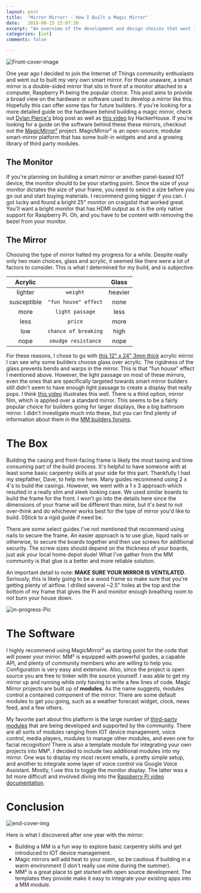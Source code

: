 ```yaml
---
layout: post
title:  "Mirror Mirror! - How I Built a Magic Mirror"
date:   2018-08-15 15:07:20
excerpt: "An overview of the development and design choices that went into the creation of an IOT smart mirror"
categories: [iot]
comments: false

---
```

![Front-cover-image](../../img/new-cover.png)

One year ago I decided to join the Internet of Things community enthusiasts and went out to built my very own smart mirror. For those unaware, a smart mirror is a double-sided mirror that sits in front of a monitor attached to a computer, Raspberry Pi being the popular choice. This post aims to provide a broad view on the hardware or software used to develop a mirror like this. Hopefully this can offer some tips for future builders. If you're looking for a more detailed guide on the hardware behind building a magic mirror, check out [Dylan Pierce's](http://blog.dylanjpierce.com/raspberrypi/magicmirror/tutorial/2015/12/27/build-a-magic-mirror.html) blog post as well as [this video](https://www.youtube.com/watch?v=fkVBAcvbrjU&t=) by HackerHouse. If you're looking for a guide on the software behind these these mirrors, checkout out the [MagicMirror²](https://github.com/MichMich/MagicMirror) project. MagicMirror² is an open-source, modular smart-mirror platform that has some built-in widgets and and a growing library of third party modules.

## The Monitor
If you're planning on building a smart mirror or another panel-based IOT device, the monitor should to be your starting point. Since the size of your monitor dictates the size of your frame, you need to select a size before you go out and start buying materials. I recommend going bigger if you can. I got lucky and found a bright 25" monitor on craigslist that worked great. You'll want a bright monitor that has HDMI output as it is the only native support for Raspberry Pi. Oh, and you have to be content with removing the bezel from your monitor.

## The Mirror
Choosing the type of mirror halted my progress for a while. Despite really only two main choices, glass and acrylic, it seemed like there were a lot of factors to consider. This is what I determined for my build, and is subjective.

| Acrylic       |                       | Glass     |
|:-------------:|:---------------------:|:---------:|         
| lighter       | `weight`              | heavier   |
| susceptible   | `"fun house" effect`  | none      |
| more          | `light passage`       | less      |
| less          | `price`               | more      |
| low           | `chance of breaking`  | high      |
| nope          | `smudge resistance`   | nope      |

For these reasons, I chose to go with [this 12" x 24"  3mm thick](https://www.amazon.com/12-Acrylic-See-Through-Mirror-1mm/dp/B01G4MQ966/ref=sr_1_1?s=home-garden&ie=UTF8&qid=1520304107&sr=1-1&keywords=see%2Bthrough%2Bglass&th=1) acrylic mirror. I can see why some builders choose glass over acrylic. The rigidness of the glass prevents bends and warps in the mirror. This is that "fun house" effect I mentioned above. However, the light passage on most of these mirrors, even the ones that are specifically targeted towards smart mirror builders still didn't seem to have enough light passage to create a display that really pops. I think [this video](https://www.youtube.com/watch?v=nWSolSxpRT4) illustrates this well. There is a third option, mirror film, which is applied over a standard mirror. This seems to be a fairly popular choice for builders going for larger displays, like a big bathroom mirror. I didn't investigate much into these, but you can find plenty of information about them in the [MM builders forums](https://magicmirror.builders/).

# The Box
Building the casing and front-facing frame is likely the most taxing and time consuming part of the build process. It's helpful to have someone with at least some basic carpentry skills at your side for this part. Thankfully I had my stepfather, Dave, to help me here. Many guides recommend using 2 x 4's to build the casings. However, we went with a 1 x 3 approach which resulted in a really slim and sleek looking case. We used similar boards to build the frame for the front. I won't go into the details here since the dimensions of your frame will be different than mine, but it's best to not over-think and do whichever works best for the type of mirror you'd like to build. 0Stick to a rigid guide if need be.

There are some select guides I've not mentioned that recommend using nails to secure the frame. An easier approach is to use glue, liquid nails or otherwise, to secure the boards together and then use screws for additional security. The screw sizes should depend on the thickness of your boards, just ask your local home depot dude! What I've gather from the MM community is that glue is a better and more reliable solution.

An important detail to note: **MAKE SURE YOUR MIRROR IS VENTILATED**. Seriously, this is likely going to be a wood frame so make sure that you're getting plenty of airflow. I drilled several ~2.5" holes at the top and the bottom of my frame that gives the Pi and monitor enough breathing room to not burn your house down.

![in-progress-Pic](../../img/mirror-frame.png)

# The Software
I highly recommend using MagicMirror² as starting point for the code that will power your mirror. MM² is equipped with powerful guides, a capable API, and plenty of community members who are willing to help you. Configuration is very easy and extensive. Also, since the project is open source you are free to tinker with the source yourself. I was able to get my mirror up and running while only having to write a few lines of code. Magic Mirror projects are built up of **modules**. As the name suggests, modules control a contained component of the mirror. There are some default modules to get you going, such as a weather forecast widget, clock, news feed, and a few others.

My favorite part about this platform is the large number of [third-party modules](https://github.com/MichMich/MagicMirror/wiki/3rd-party-modules) that are being developed and supported by the community. There are all sorts of modules ranging from IOT device management, voice control, media players, modules to manage other modules, and even one for facial recognition! There is also a template module for integrating your own projects into MM². I decided to include two additional modules into my mirror. One was to display my most recent emails, a pretty simple setup, and another to integrate some layer of voice control via Google Voice Assistant. Mostly, I use this to toggle the monitor display. The latter was a bit more difficult and involved diving into the [Raspberry Pi video documentation](https://www.elinux.org/RPI_vcgencmd_usage]).

# Conclusion

![end-cover-img](../../img/cover.jpg)

Here is what I discovered after one year with the mirror:
- Building a MM is a fun way to explore basic carpentry skills and get introduced to IOT device management.
- Magic mirrors *will* add heat to your room, so be cautious if building in a warm environment (I don't really use mine during the summer).
- MM² is a great place to get started with open source development. The templates they provide make it easy to integrate your existing apps into a MM module.
